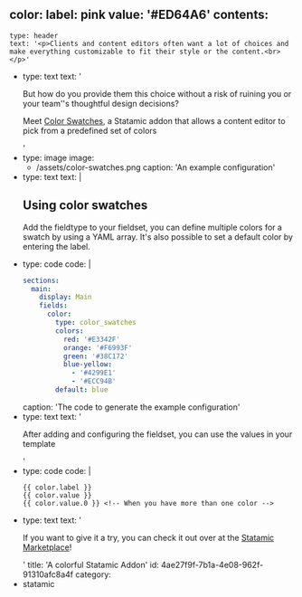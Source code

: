 color:
  label: pink
  value: '#ED64A6'
contents:
  -
    type: header
    text: '<p>Clients and content editors often want a lot of choices and make everything customizable to fit their style or the content.<br></p>'
  -
    type: text
    text: '<p>But how do you provide them this choice without a risk of ruining you or your team''s thoughtful design decisions?</p><p>Meet <a href="https://statamic.com/marketplace/addons/color-swatches" target="_blank">Color Swatches</a>, a Statamic addon that allows a content editor to pick from a predefined set of colors</p>'
  -
    type: image
    image:
      - /assets/color-swatches.png
    caption: 'An example configuration'
  -
    type: text
    text: |
      <h2>Using color swatches</h2><p>Add the fieldtype to your fieldset, you can define multiple colors 
      for a swatch by using a YAML array. It's also possible to set a default color by entering the label.</p>
  -
    type: code
    code: |
      ```yaml
      sections:
        main:
          display: Main
          fields:
            color:
              type: color_swatches
              colors:
                red: '#E3342F'
                orange: '#F6993F'
                green: '#38C172'
                blue-yellow:
                  - '#4299E1'
                  - '#ECC94B'
              default: blue
      
      ```
    caption: 'The code to generate the example configuration'
  -
    type: text
    text: '<p>After adding and configuring the fieldset, you can use the values in your template</p>'
  -
    type: code
    code: |
      ```twig
      {{ color.label }}
      {{ color.value }}
      {{ color.value.0 }} <!-- When you have more than one color -->
      ```
  -
    type: text
    text: '<p>If you want to give it a try, you can check it out over at the <a href="https://statamic.com/marketplace/addons/color-swatches" target="_blank">Statamic Marketplace</a>! <br></p>'
title: 'A colorful Statamic Addon'
id: 4ae27f9f-7b1a-4e08-962f-91310afc8a4f
category:
  - statamic
